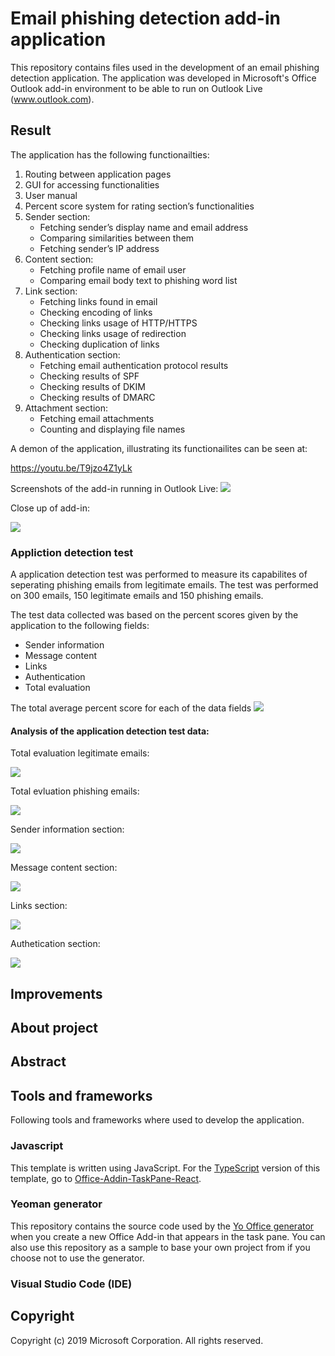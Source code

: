 # Email phishing detection add-in application

This repository contains files used in the development of an email phishing detection application. The application was developed in Microsoft's Office Outlook add-in environment to be able to run on Outlook Live (www.outlook.com).

## Result

The application has the following functionailties:

1.  Routing between application pages
2.  GUI for accessing functionalities
3.  User manual
4.  Percent score system for rating section’s functionalities
5.  Sender section:
    - Fetching sender’s display name and email address
    - Comparing similarities between them
    - Fetching sender’s IP address
6.	Content section:
    - Fetching profile name of email user
    - Comparing email body text to phishing word list
7.	Link section:
    - Fetching links found in email
    - Checking encoding of links
    - Checking links usage of HTTP/HTTPS
    - Checking links usage of redirection
    - Checking duplication of links
8.	Authentication section:
    - Fetching email authentication protocol results
    - Checking results of SPF
    - Checking results of DKIM
    - Checking results of DMARC
9.	Attachment section:
    - Fetching email attachments
    - Counting and displaying file names
  
A demon of the application, illustrating its functionailites can be seen at:

  https://youtu.be/T9jzo4Z1yLk


Screenshots of the add-in running in Outlook Live:
![](figures/add_in_in_outlook.png)

Close up of add-in:

![](figures/add_in_close_up.png)

### Appliction detection test

A application detection test was performed to measure its capabilites of seperating phishing emails from legitimate emails.
The test was performed on 300 emails, 150 legitimate emails and 150 phishing emails.

The test data collected was based on the percent scores given by the application to the following fields:
  - Sender information
  - Message content
  - Links
  - Authentication
  - Total evaluation

The total average percent score for each of the data fields
![](figures/total_evaluation_score.png)

#### Analysis of the application detection test data:

Total evaluation legitimate emails:

![](figures/tot_eva_150_legit_emails.png)

Total evluation phishing emails:

![](figures/tot_eva_150_phishing_emails.png)

Sender information section:

![](figures/sender_section_emails.png)

Message content section:

![](figures/content_section_emails.png)

Links section:

![](figures/links_section_emails.png)

Authetication section:

![](figures/authentication_section_links.png)

## Improvements

## About project

## Abstract

## Tools and frameworks

Following tools and frameworks where used to develop the application.

### Javascript
This template is written using JavaScript. For the [TypeScript](http://www.typescriptlang.org/) version of this template, go to [Office-Addin-TaskPane-React](https://github.com/OfficeDev/Office-Addin-TaskPane-React).

### Yeoman generator
This repository contains the source code used by the [Yo Office generator](https://github.com/OfficeDev/generator-office) when you create a new Office Add-in that appears in the task pane. You can also use this repository as a sample to base your own project from if you choose not to use the generator. 

### Visual Studio Code (IDE)


## Copyright

Copyright (c) 2019 Microsoft Corporation. All rights reserved.
